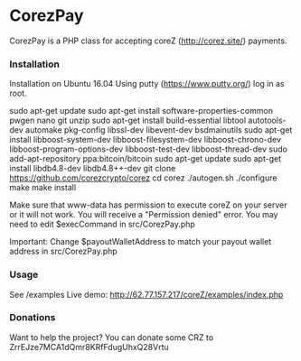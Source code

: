 CorezPay
=======

CorezPay is a PHP class for accepting coreZ (http://corez.site/) payments.

### Installation
Installation on Ubuntu 16.04
Using putty (https://www.putty.org/) log in as root.

sudo apt-get update
sudo apt-get install software-properties-common pwgen nano git unzip
sudo apt-get install build-essential libtool autotools-dev automake pkg-config libssl-dev libevent-dev bsdmainutils
sudo apt-get install libboost-system-dev libboost-filesystem-dev libboost-chrono-dev libboost-program-options-dev libboost-test-dev libboost-thread-dev
sudo add-apt-repository ppa:bitcoin/bitcoin
sudo apt-get update
sudo apt-get install libdb4.8-dev libdb4.8++-dev
git clone https://github.com/corezcrypto/corez
cd corez
./autogen.sh 
./configure 
make
make install

Make sure that www-data has permission to execute coreZ on your server or it will not work.
You will receive a "Permission denied" error. You may need to edit $execCommand in src/CorezPay.php

Important: Change $payoutWalletAddress to match your payout wallet address in src/CorezPay.php

### Usage
See /examples
Live demo: http://62.77.157.217/coreZ/examples/index.php

### Donations
Want to help the project? You can donate some CRZ to ZrrEJze7MCA1dQmr8KRfFdugUhxQ28Vrtu